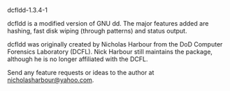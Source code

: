 dcfldd-1.3.4-1

dcfldd is a modified version of GNU dd.  The major features added
are hashing, fast disk wiping (through patterns) and status output.

dcfldd was originally created by Nicholas Harbour from the
DoD Computer Forensics Laboratory (DCFL).  Nick Harbour still maintains
the package, although he is no longer affiliated with the DCFL.

Send any feature requests or ideas to the author at
<nicholasharbour@yahoo.com>.
